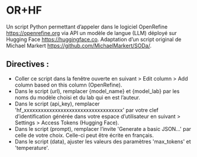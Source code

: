 # OR+HF
Un script Python permettant d’appeler dans le logiciel OpenRefine <https://openrefine.org> via API un modèle de langue (LLM) déployé sur Hugging Face <https://huggingface.co>. Adaptation d’un script original de Michael Markert <https://github.com/MichaelMarkert/SODa/>.

## Directives :
- Coller ce script dans la fenêtre ouverte en suivant > Edit column > Add column based on this column (OpenRefine).
- Dans le script (url), remplacer {model_name} et {model_lab} par les noms du modèle choisi et du lab qui en est l’auteur.
- Dans le script (api_key), remplacer 'hf_xxxxxxxxxxxxxxxxxxxxxxxxxxxxxxxxxxx' par votre clef d’identification générée dans votre espace d’utilisateur en suivant > Settings > Access Tokens (Hugging Face).
- Dans le script (prompt), remplacer l’invite 'Generate a basic JSON...' par celle de votre choix. Celle-ci peut être écrite en français.
- Dans le script (data), ajuster les valeurs des paramètres 'max_tokens' et 'temperature'.
